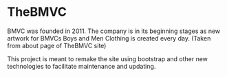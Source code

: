 # TheBMVC
BMVC was founded in 2011. The company is in its beginning stages as new artwork for BMVCs Boys and Men Clothing is created every day. (Taken from about page of TheBMVC site)

This project is meant to remake the site using bootstrap and other new technologies to facilitate maintenance and updating.
